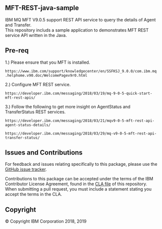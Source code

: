 ## MFT-REST-java-sample

IBM MQ MFT V9.0.5 support REST API service to query the details of Agent and Transfer.  
This repository includs a sample application to demonstrates MFT REST service API written in the Java.

## Pre-req 

1.) Please ensure that you MFT is installed.

```https://www.ibm.com/support/knowledgecenter/en/SSFKSJ_9.0.0/com.ibm.mq.helphome.v90.doc/WelcomePagev9r0.html```

2.) Configure MFT REST service.

```https://developer.ibm.com/messaging/2018/03/19/mq-9-0-5-quick-start-mft-rest-apis/```

3.) Follow the following to get more insight on AgentStatus and TransferStatus REST services.

```https://developer.ibm.com/messaging/2018/03/21/mqv9-0-5-mft-rest-api-agent-status-details/```

```https://developer.ibm.com/messaging/2018/03/29/mq-v9-0-5-mft-rest-api-transfer-status/```


## Issues and Contributions

For feedback and issues relating specifically to this package, please use the [GitHub issue tracker](https://github.com/ibm-messaging/mq-mft-REST-Samples/issues).

Contributions to this package can be accepted under the terms of the IBM Contributor License Agreement,
found in the [CLA file](CLA.md) of this repository. When submitting a pull request, you must include a statement stating
you accept the terms in the CLA.

## Copyright

© Copyright IBM Corporation 2018, 2019

